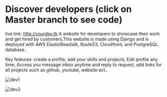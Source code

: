 # Discover developers (click on Master branch to see code)
live link: http://yourdev.tk
A website for developers to showcase their work and get hired by customers.This website is made using Django and is deployed with AWS ElasticBeastalk, Route53, Cloudfront, and  PostgreSQL database.

Key features:
create a profile,
add your skills and projects,
Edit profile any time,
Access you message inbox anytime and reply to request,
add links for all projects such as github, youtube, website ect..


![dev1](https://user-images.githubusercontent.com/83102811/183739077-dd901883-655d-4005-a277-17a330cdeb0a.png)

![dev2](https://user-images.githubusercontent.com/83102811/183740863-8948fab1-496e-4f5c-bfa9-1411a39eaf58.png)
